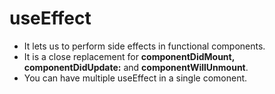 # useEffect

-   It lets us to perform side effects in functional components.
-   It is a close replacement for **componentDidMount, componentDidUpdate:** and **componentWillUnmount**.
-   You can have multiple useEffect in a single comonent.
